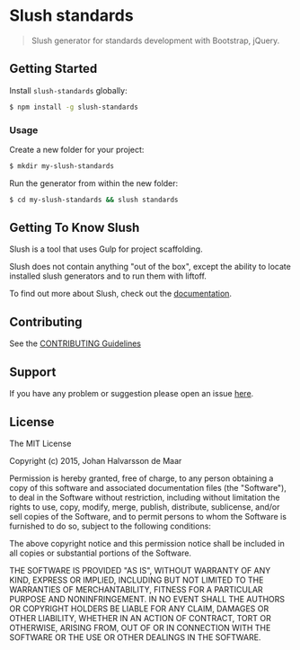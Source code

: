 # Slush standards
> Slush generator for standards development with Bootstrap, jQuery.


## Getting Started

Install `slush-standards` globally:

```bash
$ npm install -g slush-standards
```

### Usage

Create a new folder for your project:

```bash
$ mkdir my-slush-standards
```

Run the generator from within the new folder:

```bash
$ cd my-slush-standards && slush standards
```

## Getting To Know Slush

Slush is a tool that uses Gulp for project scaffolding.

Slush does not contain anything "out of the box", except the ability to locate installed slush generators and to run them with liftoff.

To find out more about Slush, check out the [documentation](https://github.com/slushjs/slush).

## Contributing

See the [CONTRIBUTING Guidelines](https://github.com/johanhdm/slush-standards/blob/master/CONTRIBUTING.md)

## Support
If you have any problem or suggestion please open an issue [here](https://github.com/johanhdm/slush-standards/issues).

## License

The MIT License

Copyright (c) 2015, Johan Halvarsson de Maar

Permission is hereby granted, free of charge, to any person
obtaining a copy of this software and associated documentation
files (the "Software"), to deal in the Software without
restriction, including without limitation the rights to use,
copy, modify, merge, publish, distribute, sublicense, and/or sell
copies of the Software, and to permit persons to whom the
Software is furnished to do so, subject to the following
conditions:

The above copyright notice and this permission notice shall be
included in all copies or substantial portions of the Software.

THE SOFTWARE IS PROVIDED "AS IS", WITHOUT WARRANTY OF ANY KIND,
EXPRESS OR IMPLIED, INCLUDING BUT NOT LIMITED TO THE WARRANTIES
OF MERCHANTABILITY, FITNESS FOR A PARTICULAR PURPOSE AND
NONINFRINGEMENT. IN NO EVENT SHALL THE AUTHORS OR COPYRIGHT
HOLDERS BE LIABLE FOR ANY CLAIM, DAMAGES OR OTHER LIABILITY,
WHETHER IN AN ACTION OF CONTRACT, TORT OR OTHERWISE, ARISING
FROM, OUT OF OR IN CONNECTION WITH THE SOFTWARE OR THE USE OR
OTHER DEALINGS IN THE SOFTWARE.
